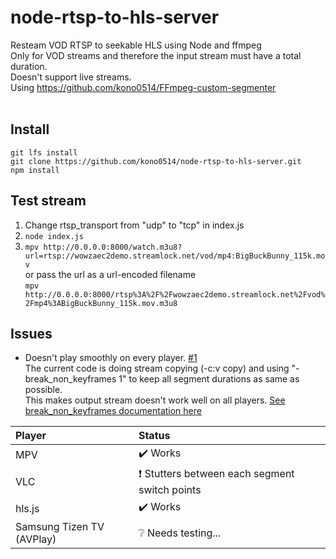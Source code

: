 # node-rtsp-to-hls-server
Resteam VOD RTSP to seekable HLS using Node and ffmpeg  
Only for VOD streams and therefore the input stream must have a total duration.  
Doesn't support live streams.  
Using https://github.com/kono0514/FFmpeg-custom-segmenter
<br />
<br />
## Install
```
git lfs install
git clone https://github.com/kono0514/node-rtsp-to-hls-server.git
npm install
```
  
## Test stream
1. Change rtsp_transport from "udp" to "tcp" in index.js
2. ```node index.js```
3. ```mpv http://0.0.0.0:8000/watch.m3u8?url=rtsp://wowzaec2demo.streamlock.net/vod/mp4:BigBuckBunny_115k.mov```  
or pass the url as a url-encoded filename  
```mpv http://0.0.0.0:8000/rtsp%3A%2F%2Fwowzaec2demo.streamlock.net%2Fvod%2Fmp4%3ABigBuckBunny_115k.mov.m3u8```

## Issues
- Doesn't play smoothly on every player. [#1](https://github.com/kono0514/node-rtsp-to-hls-server/issues/1)  
The current code is doing stream copying (-c:v copy) and using "-break_non_keyframes 1" to keep all segment durations as same as possible.  
This makes output stream doesn't work well on all players. [See break_non_keyframes documentation here](https://www.ffmpeg.org/ffmpeg-formats.html#Options-11)  

| Player   | Status   |
| :------- | :------- |
| MPV | :heavy_check_mark: Works |
| VLC | :heavy_exclamation_mark: Stutters between each segment switch points |
| hls.js | :heavy_check_mark: Works |
| Samsung Tizen TV (AVPlay) | :grey_question: Needs testing... |